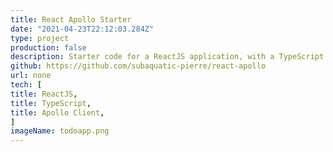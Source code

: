 ```yaml
---
title: React Apollo Starter
date: "2021-04-23T22:12:03.284Z"
type: project
production: false
description: Starter code for a ReactJS application, with a TypeScript template, which uses Apollo Client to interact with a GraphQL API. The system has basic tests setup and basic UI components to render a list of Todo models from a Django API. The interface allows CRUD operations on the Todo objects.
github: https://github.com/subaquatic-pierre/react-apollo
url: none
tech: [
title: ReactJS,
title: TypeScript,
title: Apollo Client,
]
imageName: todoapp.png
---
```

